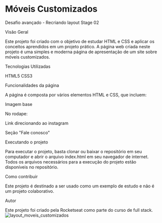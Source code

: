 # Móveis Customizados

Desafio avançado - Recriando layout Stage 02

Visão Geral

Este projeto foi criado com o objetivo de estudar HTML e CSS e aplicar os conceitos aprendidos em um projeto prático. 
A página web criada neste projeto é uma simples e moderna página de apresentação de um site sobre móveis customizados.

Tecnologias Utilizadas

HTML5 CSS3

Funcionalidades da página

A página é composta por vários elementos HTML e CSS, que incluem: 

Imagem base 

No rodape:

Link direcionando ao instagram

Seção "Fale conosco" 


Executando o projeto

Para executar o projeto, basta clonar ou baixar o repositório em seu computador e abrir o arquivo index.html em seu navegador de internet. 
Todos os arquivos necessários para a execução do projeto estão disponíveis no repositório.

Como contribuir

Este projeto é destinado a ser usado como um exemplo de estudo e não é um projeto colaborativo.

Autor

Este projeto foi criado pela Rocketseat como parte do curso de full stack.
![layout_moveis_customizados](https://user-images.githubusercontent.com/82898190/219172917-f600e9b8-8446-412c-a9fe-94e82cb38934.png)
